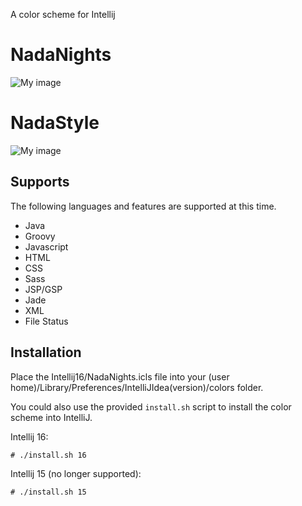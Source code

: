 A color scheme for Intellij

NadaNights
============
![My image](https://raw.github.com/adanperez/NadaStyle/master/images/NadaNights.png)

NadaStyle
=============
![My image](https://raw.github.com/adanperez/NadaStyle/master/images/example.png)

Supports
-------

The following languages and features are supported at this time.

* Java
* Groovy
* Javascript
* HTML
* CSS
* Sass
* JSP/GSP
* Jade
* XML
* File Status

Installation
-----------
Place the Intellij16/NadaNights.icls file into your (user home)/Library/Preferences/IntelliJIdea(version)/colors folder.

You could also use the provided `install.sh` script to install the color scheme into IntelliJ.  

Intellij 16:

    # ./install.sh 16

Intellij 15 (no longer supported):

    # ./install.sh 15
